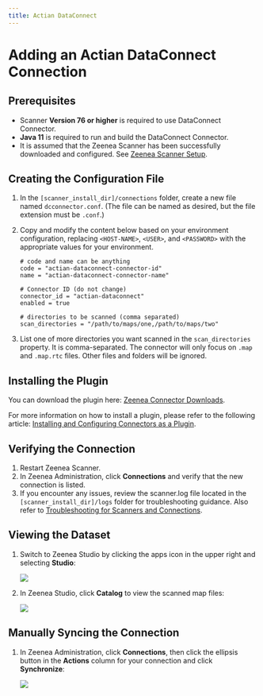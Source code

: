 ```yaml
---
title: Actian DataConnect
---
```


# Adding an Actian DataConnect Connection

## Prerequisites

* Scanner **Version 76 or higher** is required to use DataConnect Connector.
* **Java 11** is required to run and build the DataConnect Connector.
* It is assumed that the Zeenea Scanner has been successfully downloaded and configured. See [Zeenea Scanner Setup](./zeenea-scanner-setup.md).

## Creating the Configuration File

1. In the `[scanner_install_dir]/connections` folder, create a new file named `dcconnector.conf`. (The file can be named as desired, but the file extension must be `.conf`.)
2. Copy and modify the content below based on your environment configuration, replacing `<HOST-NAME>`, `<USER>`, and `<PASSWORD>` with the appropriate values for your environment.

     ```
     # code and name can be anything
     code = "actian-dataconnect-connector-id"
     name = "actian-dataconnect-connector-name"

     # Connector ID (do not change)
     connector_id = "actian-dataconnect"
     enabled = true
     
     # directories to be scanned (comma separated)
     scan_directories = "/path/to/maps/one,/path/to/maps/two"
     ```

3. List one of more directories you want scanned in the `scan_directories` property. It is comma-separated. The connector will only focus on `.map` and `.map.rtc` files. Other files and folders will be ignored.

## Installing the Plugin

You can download the plugin here: [Zeenea Connector Downloads](./zeenea-connectors-list.md).

For more information on how to install a plugin, please refer to the following article: [Installing and Configuring Connectors as a Plugin](./zeenea-connectors-install-as-plugin.md).
 
## Verifying the Connection

1. Restart Zeenea Scanner.
2. In Zeenea Administration, click **Connections** and verify that the new connection is listed.
3. If you encounter any issues, review the scanner.log file located in the `[scanner_install_dir]/logs` folder for troubleshooting guidance. Also refer to [Troubleshooting for Scanners and Connections](./zeenea-troubleshooting.md).

## Viewing the Dataset
 
1. Switch to Zeenea Studio by clicking the apps icon in the upper right and selecting **Studio**:

     ![](/img/zeenea-studio1.png)
2.  In Zeenea Studio, click **Catalog** to view the scanned map files:

     ![](/img/zeenea-studio-dataconnect.png)

## Manually Syncing the Connection

1. In Zeenea Administration, click **Connections**, then click the ellipsis button in the **Actions** column for your connection and click **Synchronize**:

     ![](/img/zeenea-connection-dataconnect.png)
